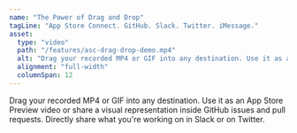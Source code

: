 ```yaml
---
name: "The Power of Drag and Drop"
tagLine: "App Store Connect. GitHub. Slack. Twitter. iMessage."
asset:
  type: "video"
  path: "/features/asc-drag-drop-demo.mp4"
  alt: "Drag your recorded MP4 or GIF into any destination. Use it as an App Store Preview video or share a visual representation inside GitHub issues and pull requests. Directly share what you're working on in Slack or on Twitter."
  alignment: "full-width"
  columnSpan: 12
---
```


Drag your recorded MP4 or GIF into any destination. Use it as an App Store Preview video or share a visual representation inside GitHub issues and pull requests. Directly share what you're working on in Slack or on Twitter.

